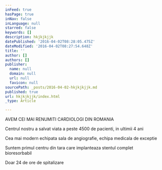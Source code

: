 ```yaml
---
inFeed: true
hasPage: true
inNav: false
inLanguage: null
starred: false
keywords: []
description: hkjkjkjjk
datePublished: '2016-04-02T08:28:05.475Z'
dateModified: '2016-04-02T08:27:54.648Z'
title: ''
author: []
authors: []
publisher:
  name: null
  domain: null
  url: null
  favicon: null
sourcePath: _posts/2016-04-02-hkjkjkjjk.md
published: true
url: hkjkjkjjk/index.html
_type: Article

---
```

AVEM CEI MAI RENUMITI CARDIOLOGI DIN ROMANIA 

Centrul nostru a salvat viata a peste 4500 de pacienti, in ultimii 4 ani 

Cea mai modern echipata sala de angiografie, echipa medicala de exceptie  

Suntem primul centru din tara care implanteaza stentul complet bioresorbabil 

Doar 24 de ore de spitalizare